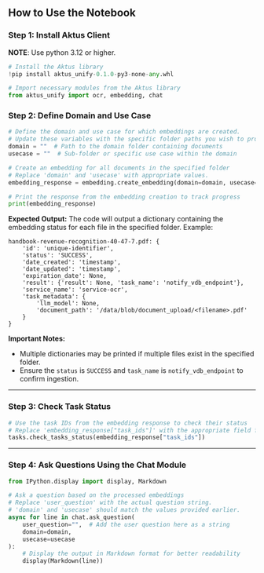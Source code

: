 ## How to Use the Notebook

### Step 1: Install Aktus Client

**NOTE**: Use python 3.12 or higher.

```python
# Install the Aktus library
!pip install aktus_unify-0.1.0-py3-none-any.whl
```

```python
# Import necessary modules from the Aktus library
from aktus_unify import ocr, embedding, chat
```

### Step 2: Define Domain and Use Case
```python
# Define the domain and use case for which embeddings are created.
# Update these variables with the specific folder paths you wish to process.
domain = ""  # Path to the domain folder containing documents
usecase = ""  # Sub-folder or specific use case within the domain

# Create an embedding for all documents in the specified folder
# Replace 'domain' and 'usecase' with appropriate values.
embedding_response = embedding.create_embedding(domain=domain, usecase=usecase, id="0")

# Print the response from the embedding creation to track progress
print(embedding_response)
```

**Expected Output:**
The code will output a dictionary containing the embedding status for each file in the specified folder. Example:

```plaintext
handbook-revenue-recognition-40-47-7.pdf: {
    'id': 'unique-identifier',
    'status': 'SUCCESS',
    'date_created': 'timestamp',
    'date_updated': 'timestamp',
    'expiration_date': None,
    'result': {'result': None, 'task_name': 'notify_vdb_endpoint'},
    'service_name': 'service-ocr',
    'task_metadata': {
        'llm_model': None,
        'document_path': '/data/blob/document_upload/<filename>.pdf'
    }
}
```

**Important Notes:**
- Multiple dictionaries may be printed if multiple files exist in the specified folder.
- Ensure the `status` is `SUCCESS` and `task_name` is `notify_vdb_endpoint` to confirm ingestion.

---

### Step 3: Check Task Status
```python
# Use the task IDs from the embedding response to check their status
# Replace 'embedding_response["task_ids"]' with the appropriate field from your response.
tasks.check_tasks_status(embedding_response["task_ids"])
```

---

### Step 4: Ask Questions Using the Chat Module
```python
from IPython.display import display, Markdown

# Ask a question based on the processed embeddings
# Replace 'user_question' with the actual question string.
# 'domain' and 'usecase' should match the values provided earlier.
async for line in chat.ask_question(
    user_question="",  # Add the user question here as a string
    domain=domain,
    usecase=usecase
):
    # Display the output in Markdown format for better readability
    display(Markdown(line))
```
